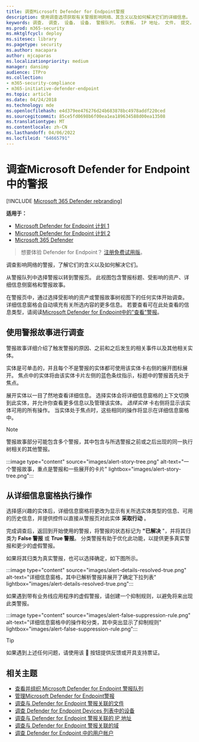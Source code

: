 ```yaml
---
title: 调查Microsoft Defender for Endpoint警报
description: 使用调查选项获取有关警报影响网络、其含义以及如何解决它们的详细信息。
keywords: 调查， 调查， 设备， 设备， 警报队列， 仪表板， IP 地址， 文件， 提交， 提交， 深度分析， 时间线， 搜索， 域， URL， IP
ms.prod: m365-security
ms.mktglfcycl: deploy
ms.sitesec: library
ms.pagetype: security
ms.author: macapara
author: mjcaparas
ms.localizationpriority: medium
manager: dansimp
audience: ITPro
ms.collection:
- m365-security-compliance
- m365-initiative-defender-endpoint
ms.topic: article
ms.date: 04/24/2018
ms.technology: mde
ms.openlocfilehash: e4d379ee476276d24b683878bc4978addf220ced
ms.sourcegitcommit: 85ce5fd0698b6f00ea1ea189634588d00ea13508
ms.translationtype: MT
ms.contentlocale: zh-CN
ms.lasthandoff: 04/06/2022
ms.locfileid: "64665791"
---
```

# <a name="investigate-alerts-in-microsoft-defender-for-endpoint"></a>调查Microsoft Defender for Endpoint中的警报

[!INCLUDE [Microsoft 365 Defender rebranding](../../includes/microsoft-defender.md)]

**适用于：**
- [Microsoft Defender for Endpoint 计划 1](https://go.microsoft.com/fwlink/p/?linkid=2154037)
- [Microsoft Defender for Endpoint 计划 2](https://go.microsoft.com/fwlink/p/?linkid=2154037)
- [Microsoft 365 Defender](https://go.microsoft.com/fwlink/?linkid=2118804)

> 想要体验 Defender for Endpoint？ [注册免费试用版](https://signup.microsoft.com/create-account/signup?products=7f379fee-c4f9-4278-b0a1-e4c8c2fcdf7e&ru=https://aka.ms/MDEp2OpenTrial?ocid=docs-wdatp-investigatealerts-abovefoldlink)。

调查影响网络的警报，了解它们的含义以及如何解决它们。

从警报队列中选择警报以转到警报页。 此视图包含警报标题、受影响的资产、详细信息侧窗格和警报故事。

在警报页中，通过选择受影响的资产或警报故事树视图下的任何实体开始调查。 详细信息窗格会自动填充有关所选内容的更多信息。 若要查看可在此处查看的信息类型，请阅读[Microsoft Defender for Endpoint中的"查看"警报](/microsoft-365/security/defender-endpoint/review-alerts)。

## <a name="investigate-using-the-alert-story"></a>使用警报故事进行调查

警报故事详细介绍了触发警报的原因、之前和之后发生的相关事件以及其他相关实体。

实体是可单击的，并且每个不是警报的实体都可使用该实体卡右侧的展开图标展开。 焦点中的实体将由该实体卡片左侧的蓝色条纹指示，标题中的警报首先处于焦点。

展开实体以一目了然地查看详细信息。 选择实体会将详细信息窗格的上下文切换到此实体，并允许你查看更多信息以及管理该实体。 *选择实体* 卡右侧将显示该实体可用的所有操作。 当实体处于焦点时，这些相同的操作将显示在详细信息窗格中。

> [!NOTE]
> 警报故事部分可能包含多个警报，其中包含与所选警报之前或之后出现的同一执行树相关的其他警报。

:::image type="content" source="images/alert-story-tree.png" alt-text="一个警报故事，重点是警报和一些展开的卡片" lightbox="images/alert-story-tree.png":::

## <a name="take-action-from-the-details-pane"></a>从详细信息窗格执行操作

选择感兴趣的实体后，详细信息窗格将更改为显示有关所选实体类型的信息、可用的历史信息，并提供控件以直接从警报页对此实体 **采取行动** 。

完成调查后，返回到开始使用的警报，将警报的状态标记为 **"已解决** "，并将其归类为 **False 警报** 或 **True 警报**。 分类警报有助于优化此功能，以提供更多真实警报和更少的虚假警报。

如果将其归类为真实警报，也可以选择确定，如下图所示。

:::image type="content" source="images/alert-details-resolved-true.png" alt-text="详细信息窗格，其中已解析警报并展开了确定下拉列表" lightbox="images/alert-details-resolved-true.png":::

如果遇到带有业务线应用程序的虚假警报，请创建一个抑制规则，以避免将来出现此类警报。

:::image type="content" source="images/alert-false-suppression-rule.png" alt-text="详细信息窗格中的操作和分类，其中突出显示了抑制规则" lightbox="images/alert-false-suppression-rule.png":::

> [!TIP]
> 如果遇到上述任何问题，请使用该 🙂 按钮提供反馈或开具支持票证。

## <a name="related-topics"></a>相关主题

- [查看并组织 Microsoft Defender for Endpoint 警报队列](alerts-queue.md)
- [管理Microsoft Defender for Endpoint警报](manage-alerts.md)
- [调查与 Defender for Endpoint 警报关联的文件](investigate-files.md)
- [调查 Defender for Endpoint Devices 列表中的设备](investigate-machines.md)
- [调查与 Defender for Endpoint 警报关联的 IP 地址](investigate-ip.md)
- [调查与 Defender for Endpoint 警报关联的域](investigate-domain.md)
- [调查 Defender for Endpoint 中的用户帐户](investigate-user.md)
